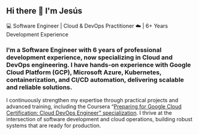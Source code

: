 ## Hi there 👋 I'm Jesús

💻 Software Engineer | Cloud & DevOps Practitioner ☁️ | 6+ Years Development Experience

### I’m a Software Engineer with 6 years of professional development experience, now specializing in Cloud and DevOps engineering. I have hands-on experience with Google Cloud Platform (GCP), Microsoft Azure, Kubernetes, containerization, and CI/CD automation, delivering scalable and reliable solutions.

I continuously strengthen my expertise through practical projects and advanced training, including the Coursera “[Preparing for Google Cloud Certification: Cloud DevOps Engineer” specialization](https://www.coursera.org/professional-certificates/sre-devops-engineer-google-cloud). I thrive at the intersection of software development and cloud operations, building robust systems that are ready for production.
